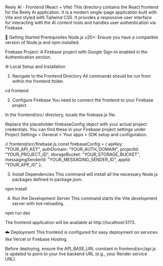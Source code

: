 Reely AI - Frontend (React + Vite)
This directory contains the React frontend for the Reely AI application. It is a modern single-page application built with Vite and styled with Tailwind CSS. It provides a responsive user interface for interacting with the AI content tools and handles user authentication via Firebase.

🚀 Getting Started
Prerequisites
Node.js v20+: Ensure you have a compatible version of Node.js and npm installed.

Firebase Project: A Firebase project with Google Sign-In enabled in the Authentication section.

⚙️ Local Setup and Installation
1. Navigate to the Frontend Directory
All commands should be run from within the frontend folder.

cd frontend

2. Configure Firebase
You need to connect the frontend to your Firebase project.

In the frontend/src/ directory, locate the firebase.js file.

Replace the placeholder firebaseConfig object with your actual project credentials. You can find these in your Firebase project settings under Project Settings > General > Your apps > SDK setup and configuration.

// frontend/src/firebase.js
const firebaseConfig = {
  apiKey: "YOUR_API_KEY",
  authDomain: "YOUR_AUTH_DOMAIN",
  projectId: "YOUR_PROJECT_ID",
  storageBucket: "YOUR_STORAGE_BUCKET",
  messagingSenderId: "YOUR_MESSAGING_SENDER_ID",
  appId: "YOUR_APP_ID"
};

3. Install Dependencies
This command will install all the necessary Node.js packages defined in package.json.

npm install

4. Run the Development Server
This command starts the Vite development server with hot-reloading.

npm run dev

The frontend application will be available at http://localhost:5173.

☁️ Deployment
This frontend is configured for easy deployment on services like Vercel or Firebase Hosting.

Before deploying, ensure the API_BASE_URL constant in frontend/src/api.js is updated to point to your live backend URL (e.g., your Render service URL).
